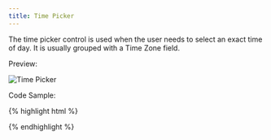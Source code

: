 ```yaml
---
title: Time Picker
---
```


The time picker control is used when the user needs to select an exact time of day. It is usually grouped with a Time Zone field.

Preview:

![Time Picker]({{site.baseurl}}/assets/img/elements/timepicker.png)

Code Sample:

{% highlight html %}
<!-- No Code Sample Yet -->
{% endhighlight %}
